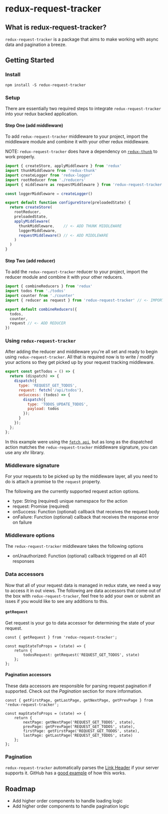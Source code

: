 # redux-request-tracker

## What is redux-request-tracker?

`redux-request-tracker` is a package that aims to make working with
async data and pagination a breeze.

## Getting Started

### Install

`npm install -S redux-request-tracker`

### Setup

There are essentially two required steps to integrate `redux-request-tracker` into your redux backed application.

#### Step One (add middleware)

To add `redux-request-tracker` middleware to your project, import the middleware module and combine it with your other redux middleware.

NOTE: `redux-request-tracker` does have a dependency on [`redux-thunk`](https://github.com/gaearon/redux-thunk) to work properly.

```js
import { createStore, applyMiddleware } from 'redux'
import thunkMiddleware from 'redux-thunk'                               // <- IMPORT THUNK
import createLogger from 'redux-logger'
import rootReducer from './reducers'
import { middleware as requestMiddleware } from 'redux-request-tracker' // <- IMPORT MIDDLEWARE

const loggerMiddleware = createLogger()

export default function configureStore(preloadedState) {
  return createStore(
    rootReducer,
    preloadedState,
    applyMiddleware(
      thunkMiddleware,    // <- ADD THUNK MIDDLEWARE
      loggerMiddleware,
      requestMiddleware() // <- ADD MIDDLEWARE
    )
  )
}
```

#### Step Two (add reducer)

To add the `redux-request-tracker` reducer to your project, import the reducer module and combine it with your other reducers.

```js
import { combineReducers } from 'redux'
import todos from './todos'
import counter from './counter'
import { reducer as request } from 'redux-request-tracker' // <- IMPORT REDUCER

export default combineReducers({
  todos,
  counter,
  request // <- ADD REDUCER
})
```

### Using `redux-request-tracker`

After adding the reducer and middleware you're all set and ready to begin using `redux-request-tracker`. All that is required now is to write / modify your actions so they get picked up by your request tracking middleware.

```js
export const getTodos = () => {
  return (dispatch) => {
    dispatch({
      type: 'REQUEST_GET_TODOS',
      request: fetch('/api/todos'),
      onSuccess: (todos) => {
        dispatch({
          type: 'TODOS_UPDATE_TODOS',
          payload: todos
        });
      }
    });
  };
};
```

In this example were using the [`fetch api`](https://developer.mozilla.org/en-US/docs/Web/API/Fetch_API), but as long as the dispatched action matches the `redux-request-tracker` middleware signature, you can use any xhr library.

### Middleware signature

For your requests to be picked up by the middleware layer, all you need to do is attach a promise to the `request` property.

The following are the currently supported request action options.

- type:       String    (required)  unique namespace for the action
- request:    Promise   (required)
- onSuccess:  Function  (optional)  callback that receives the request body
- onFailure:  Function  (optional)  callback that receives the response error on failure

### Middleware options

The `redux-request-tracker` middleware takes the following options

- onUnauthorized:  Function  (optional)  callback triggered on all 401 responses

### Data accessors

Now that all of your request data is managed in redux state, we need a way to access it in out views. The following are data accessors that come out of the box with `redux-request-tracker`, feel free to add your own or submit an isses if you would like to see any additions to this.

#### `getRequest`

Get request is your go to data accessor for determining the state of your request.

```
const { getRequest } from 'redux-request-tracker';

const mapStateToProps = (state) => {
    return {
        todosRequest: getRequest('REQUEST_GET_TODOS', state)
    };
};
```

#### Pagination accessors

These data accessors are responsible for parsing request pagination if supported. Check out the *Pagination* section for more information.

```
const { getFirstPage, getLastPage, getNextPage, getPrevPage } from 'redux-request-tracker';

const mapStateToProps = (state) => {
    return {
        nextPage: getNextPage('REQUEST_GET_TODOS', state),
        prevPage: getPrevPage('REQUEST_GET_TODOS', state),
        firstPage: getFirstPage('REQUEST_GET_TODOS', state),
        lastPage: getLastPage('REQUEST_GET_TODOS', state)
    };
};
```

### Pagination

`redux-request-tracker` automatically parses the [Link Header](https://tools.ietf.org/html/rfc5988) if your server supports it. GitHub has a [good example](https://developer.github.com/guides/traversing-with-pagination/) of how this works.


## Roadmap

- Add higher order components to handle loading logic
- Add higher order components to handle pagination logic
